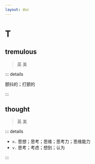 ```yaml
---
layout: doc
---
```


# T

## tremulous
> 英 <Phonetic word="tremulous" lang="en-GB" phonetic="/'trɛmjʊləs/"/>
> 美 <Phonetic word="tremulous" lang="en-US" phonetic="/'trɛmjələs/"/>

::: details

颤抖的；打颤的 

::: 

## thought
> 英 <Phonetic word="thought" lang="en-GB" phonetic="/θɔːt/"/>
> 美 <Phonetic word="thought" lang="en-US" phonetic="/θɔːt/"/>

::: details

- `n.` 思想；思考；思维；思考力；思维能力
- `v.` 思考；考虑；想到；认为

:::